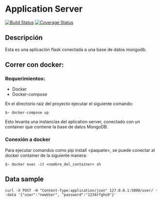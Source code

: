 # Application Server


[![Build Status](https://travis-ci.org/taller2-2c2018/applicationServer.svg?branch=master)](https://travis-ci.org/taller2-2c2018/applicationServer)
[![Coverage Status](https://coveralls.io/repos/github/taller2-2c2018/applicationServer/badge.svg?branch=master)](https://coveralls.io/github/taller2-2c2018/applicationServer?branch=master)
## Descripción

Esta es una aplicación flask conectada a una base de datos mongodb.

## Correr con docker:

### Requerimientos:
- Docker
- Docker-compose

En el directorio raíz del proyecto ejecutar el siguiente comando:  
```
$~ docker-compose up
```
Esto levanta una instancias del aplication server, conectado con un container que contiene la base de datos MongoDB.

### Conexión a docker

Para ejecutar comandos como pip install \<paquete>, se puede conectar al docker container de la siguiente manera: 

```
$~ docker exec -it <nombre_del_container> sh
```

## Data sample
```
curl -X POST -H "Content-Type:application/json" 127.0.0.1:5000/user/ --data '{"user":"newUser", "password":"1234rfghu9"}'
```
